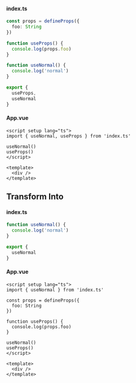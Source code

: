 #### index.ts
```ts 
const props = defineProps({
  foo: String
})

function useProps() {
  console.log(props.foo)
}

function useNormal() {
  console.log('normal')
}

export {
  useProps,
  useNormal
}
```

#### App.vue
```vue
<script setup lang="ts">
import { useNormal, useProps } from 'index.ts'

useNormal()
useProps()
</script>

<template>
  <div />
</template>
```

## Transform Into

#### index.ts
```ts 
function useNormal() {
  console.log('normal')
}

export {
  useNormal
}
```

#### App.vue
```vue
<script setup lang="ts">
import { useNormal } from 'index.ts'

const props = defineProps({
  foo: String
})

function useProps() {
  console.log(props.foo)
}

useNormal()
useProps()
</script>

<template>
  <div />
</template>
```




